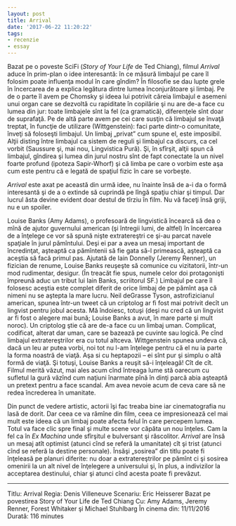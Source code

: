 ```yaml
---
layout: post
title: Arrival
date: '2017-06-22 11:20:22'
tags:
- recenzie
- essay
---
```


Bazat pe o poveste SciFi (*Story of Your Life* de Ted Chiang), filmul *Arrival* aduce în prim-plan o idee interesantă: în ce măsură limbajul pe care îl folosim poate influenţa modul în care gîndim? În filosofie se dau lupte grele în încercarea de a explica legătura dintre lumea înconjurătoare şi limbaj. Pe de o parte îl avem pe Chomsky şi ideea lui potrivit căreia limbajul e asemeni unui organ care se dezvoltă cu rapiditate în copilărie şi nu are de-a face cu lumea din jur: toate limbajele sînt la fel (ca gramatică), diferenţele sînt doar de suprafaţă. Pe de altă parte avem pe cei care susţin că limbajul se învaţă treptat, în funcţie de utilizare (Wittgenstein): faci parte dintr-o comunitate, înveţi să foloseşti limbajul. Un limbaj „privat” cum spune el, este imposibil. Alţii disting între limbajul ca sistem de reguli şi limbajul ca discurs, ca cel vorbit (Saussure şi, mai nou, Lingvistica Pură). Şi, în sfîrşit, alţii spun că limbajul, gîndirea şi lumea din jurul nostru sînt de fapt conectate la un nivel foarte profund (ipoteza Sapir-Whorf) şi că limba pe care o vorbim este aşa cum este pentru că e legată de spaţiul fizic în care se vorbeşte.

*Arrival* este axat pe această din urmă idee, nu înainte însă de a-i da o formă interesantă şi de a o extinde să cuprindă pe lîngă spaţiu chiar şi timpul. Dar lucrul ăsta devine evident doar destul de tîrziu în film. Nu vă faceţi însă griji, nu e un spoiler.

Louise Banks (Amy Adams), o profesoară de lingvistică încearcă să dea o mînă de ajutor guvernului american (şi întregii lumi, de altfel) în încercarea de a înţelege ce vor să spună nişte extratereştri ce şi-au parcat navele spaţiale în jurul pămîntului. Deşi ei par a avea un mesaj important de încredinţat, aşteaptă ca pămîntenii să fie gata să-l primească, aşteaptă ca aceştia să facă primul pas. Ajutată de Iain Donnelly (Jeremy Renner), un fizician de renume, Louise Banks reuşeşte să comunice cu vizitatorii, într-un mod rudimentar, desigur. (În treacăt fie spus, numele celor doi protagonişti împreună aduc un tribut lui Iain Banks, scriitorul SF.) Limbajul pe care îl folosesc aceştia este complet diferit de orice limbaj de pe pămînt aşa că nimeni nu se aştepta la mare lucru. Neil deGrasse Tyson, astrofizicianul american, spunea într-un tweet că un criptolog ar fi fost mai potrivit decît un lingvist pentru jobul acesta. Mă îndoiesc, totuşi (deşi nu cred că un lingvist ar fi fost o alegere mai bună; Louise Banks a avut, în mare parte şi mult noroc). Un criptolog ştie că are de-a face cu un limbaj uman. Complicat, codificat, alterat dar uman, care se bazează pe cuvinte sau logică. Pe cînd limbajul extratereştrilor era cu totul altceva. Wittgenstein spunea undeva că, dacă un leu ar putea vorbi, noi tot nu l-am înţelege pentru că el nu ia parte la forma noastră de viaţă. Aşa si cu heptapozii – ei sînt pur şi simplu o altă formă de viaţă. Şi totuşi, Louise Banks a reuşit să-i înţeleagă! Cît de cît.
Filmul merită văzut, mai ales acum cînd întreaga lume stă oarecum cu sufletul la gură văzînd cum naţiuni înarmate pînă în dinţi parcă abia aşteaptă un pretext pentru a face scandal. Am avea nevoie acum de ceva care să ne redea încrederea în umanitate.

Din punct de vedere artistic, actorii îşi fac treaba bine iar cinematografia nu lasă de dorit. Dar ceea ce va rămîne din film, ceea ce impresionează cel mai mult este ideea că un limbaj poate afecta felul în care percepem lumea. Totul va face clic spre final şi multe scene vor căpăta un nou înţeles. Cam la fel ca în *Ex Machina* unde sfîrşitul e bulversant şi răscolitor. *Arrival* are însă un mesaj atît optimist (atunci cînd se referă la umanitate) cît şi trist (atunci cînd se referă la destine personale). Însăşi „sosirea” din titlu poate fi înţeleasă pe planuri diferite: nu doar a extratereştrilor pe pămînt ci şi sosirea omenirii la un alt nivel de înţelegere a universului şi, în plus, a indivizilor la acceptarea destinului, chiar şi atunci cînd acesta poate fi prevăzut.

---
Titlu: Arrival
Regia: Denis Villeneuve
Scenariu: Eric Heisserer
Bazat pe povestirea Story of Your Life de Ted Chiang
Cu: Amy Adams, Jeremy Renner, Forest Whitaker şi Michael Stuhlbarg
În cinema din: 11/11/2016
Durată: 116 minutes
